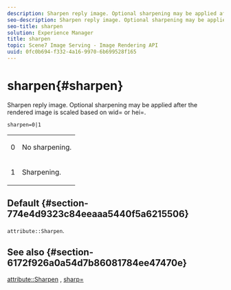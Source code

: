 ```yaml
---
description: Sharpen reply image. Optional sharpening may be applied after the rendered image is scaled based on wid= or hei=.
seo-description: Sharpen reply image. Optional sharpening may be applied after the rendered image is scaled based on wid= or hei=.
seo-title: sharpen
solution: Experience Manager
title: sharpen
topic: Scene7 Image Serving - Image Rendering API
uuid: 0fc0b694-f332-4a16-9970-6b699528f165
---
```


# sharpen{#sharpen}

Sharpen reply image. Optional sharpening may be applied after the rendered image is scaled based on wid= or hei=.

 `sharpen=0|1`

<table id="simpletable_E14B914834A241BA8B5FC42F07D34EEB"> 
 <tr class="strow"> 
  <td class="stentry"> <p>0 </p></td> 
  <td class="stentry"> <p>No sharpening. </p></td> 
 </tr> 
 <tr class="strow"> 
  <td class="stentry"> <p>1 </p></td> 
  <td class="stentry"> <p>Sharpening. </p></td> 
 </tr> 
</table>

## Default {#section-774e4d9323c84eeaaa5440f5a6215506}

`attribute::Sharpen`.

## See also {#section-6172f926a0a54d7b86081784ee47470e}

[attribute::Sharpen](../../../../../ir-api/material-cat/image-rendering-api-ref/c-ir-material-catalog/c-ir-attributes-reference/r-ir-cat-sharpen.md#reference-18df922f3a3f403a97ccaaa15042e30a) , [sharp=](../../../../../ir-api/http-protocol/image-rendering-api-ref/c-ir-http-protocol-ref/c-ir-http-protocol-command-reference/r-ir-http-sharp.md#reference-acdd87f6b5de4e3a85e5d3c03022a35a) 
